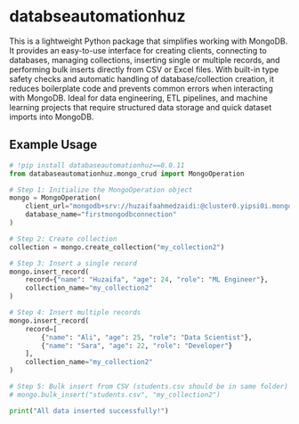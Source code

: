 # databseautomationhuz

This is a lightweight Python package that simplifies working with MongoDB. It provides an easy-to-use interface for creating clients, connecting to databases, managing collections, inserting single or multiple records, and performing bulk inserts directly from CSV or Excel files. With built-in type safety checks and automatic handling of database/collection creation, it reduces boilerplate code and prevents common errors when interacting with MongoDB. Ideal for data engineering, ETL pipelines, and machine learning projects that require structured data storage and quick dataset imports into MongoDB.

## Example Usage

```python
# !pip install databaseautomationhuz==0.0.11
from databaseautomationhuz.mongo_crud import MongoOperation

# Step 1: Initialize the MongoOperation object
mongo = MongoOperation(
    client_url="mongodb+srv://huzaifaahmedzaidi:@cluster0.yipsi0i.mongodb.net/?retryWrites=true&w=majority&appName=Cluster0",
    database_name="firstmongodbconnection"
)

# Step 2: Create collection
collection = mongo.create_collection("my_collection2")

# Step 3: Insert a single record
mongo.insert_record(
    record={"name": "Huzaifa", "age": 24, "role": "ML Engineer"},
    collection_name="my_collection2"
)

# Step 4: Insert multiple records
mongo.insert_record(
    record=[
        {"name": "Ali", "age": 25, "role": "Data Scientist"},
        {"name": "Sara", "age": 22, "role": "Developer"}
    ],
    collection_name="my_collection2"
)

# Step 5: Bulk insert from CSV (students.csv should be in same folder)
# mongo.bulk_insert("students.csv", "my_collection2")

print("All data inserted successfully!")

